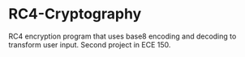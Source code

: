 # RC4-Cryptography

RC4 encryption program that uses base8 encoding and decoding to transform user input. Second project in ECE 150.
